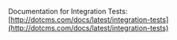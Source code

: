Documentation for Integration Tests:
[http://dotcms.com/docs/latest/integration-tests](http://dotcms.com/docs/latest/integration-tests)